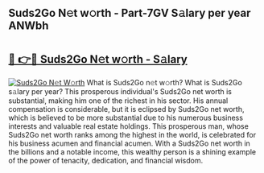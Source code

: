 ## Suds2Go N𝚎t w𝚘rth - Part-7GV S𝚊lary per year ANWbh

# <h2><a href="http://gc11j59.nevu.top/?p=Suds2Go">🔗 👉🔴 Suds2Go N𝚎t w𝚘rth - S𝚊lary</a></h2>

[![Suds2Go N𝚎t W𝚘rth](https://i.imgur.com/Oavwk0R.jpeg)](http://gc11j59.nevu.top/?p=Suds2Go)
What is Suds2Go n𝚎t w𝚘rth? What is Suds2Go s𝚊lary per year?
This prosperous individual's Suds2Go net worth is substantial, making him one of the richest in his sector. His annual compensation is considerable, but it is eclipsed by Suds2Go net worth, which is believed to be more substantial due to his numerous business interests and valuable real estate holdings. This prosperous man, whose Suds2Go net worth ranks among the highest in the world, is celebrated for his business acumen and financial acumen. With a Suds2Go net worth in the billions and a notable income, this wealthy person is a shining example of the power of tenacity, dedication, and financial wisdom.
